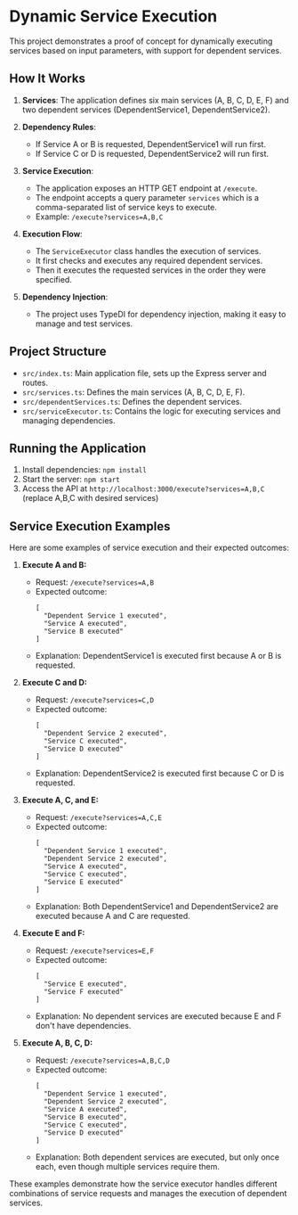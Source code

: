 # Dynamic Service Execution

This project demonstrates a proof of concept for dynamically executing services based on input parameters, with support for dependent services.

## How It Works

1. **Services**: The application defines six main services (A, B, C, D, E, F) and two dependent services (DependentService1, DependentService2).

2. **Dependency Rules**:
   - If Service A or B is requested, DependentService1 will run first.
   - If Service C or D is requested, DependentService2 will run first.

3. **Service Execution**:
   - The application exposes an HTTP GET endpoint at `/execute`.
   - The endpoint accepts a query parameter `services` which is a comma-separated list of service keys to execute.
   - Example: `/execute?services=A,B,C`

4. **Execution Flow**:
   - The `ServiceExecutor` class handles the execution of services.
   - It first checks and executes any required dependent services.
   - Then it executes the requested services in the order they were specified.

5. **Dependency Injection**:
   - The project uses TypeDI for dependency injection, making it easy to manage and test services.

## Project Structure

- `src/index.ts`: Main application file, sets up the Express server and routes.
- `src/services.ts`: Defines the main services (A, B, C, D, E, F).
- `src/dependentServices.ts`: Defines the dependent services.
- `src/serviceExecutor.ts`: Contains the logic for executing services and managing dependencies.

## Running the Application

1. Install dependencies: `npm install`
2. Start the server: `npm start`
3. Access the API at `http://localhost:3000/execute?services=A,B,C` (replace A,B,C with desired services)

## Service Execution Examples

Here are some examples of service execution and their expected outcomes:

1. **Execute A and B:**
   - Request: `/execute?services=A,B`
   - Expected outcome:
     ```
     [
       "Dependent Service 1 executed",
       "Service A executed",
       "Service B executed"
     ]
     ```
   - Explanation: DependentService1 is executed first because A or B is requested.

2. **Execute C and D:**
   - Request: `/execute?services=C,D`
   - Expected outcome:
     ```
     [
       "Dependent Service 2 executed",
       "Service C executed",
       "Service D executed"
     ]
     ```
   - Explanation: DependentService2 is executed first because C or D is requested.

3. **Execute A, C, and E:**
   - Request: `/execute?services=A,C,E`
   - Expected outcome:
     ```
     [
       "Dependent Service 1 executed",
       "Dependent Service 2 executed",
       "Service A executed",
       "Service C executed",
       "Service E executed"
     ]
     ```
   - Explanation: Both DependentService1 and DependentService2 are executed because A and C are requested.

4. **Execute E and F:**
   - Request: `/execute?services=E,F`
   - Expected outcome:
     ```
     [
       "Service E executed",
       "Service F executed"
     ]
     ```
   - Explanation: No dependent services are executed because E and F don't have dependencies.

5. **Execute A, B, C, D:**
   - Request: `/execute?services=A,B,C,D`
   - Expected outcome:
     ```
     [
       "Dependent Service 1 executed",
       "Dependent Service 2 executed",
       "Service A executed",
       "Service B executed",
       "Service C executed",
       "Service D executed"
     ]
     ```
   - Explanation: Both dependent services are executed, but only once each, even though multiple services require them.

These examples demonstrate how the service executor handles different combinations of service requests and manages the execution of dependent services.
